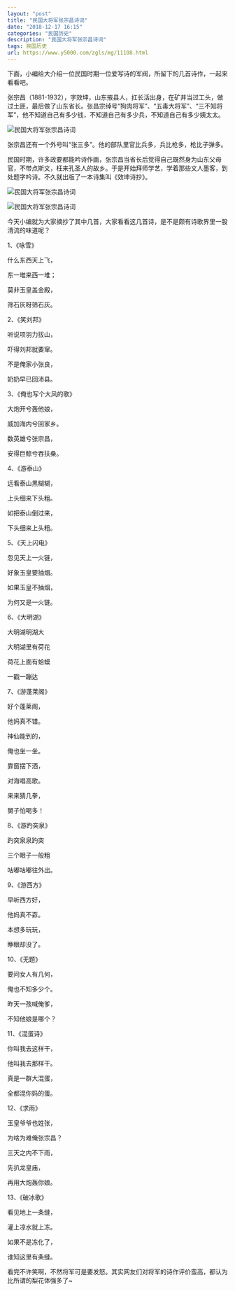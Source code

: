 ```yaml
---
layout: "post"
title: "民国大将军张宗昌诗词"
date: "2018-12-17 16:15"
categories: "民国历史"
description: "民国大将军张宗昌诗词"
tags: 民国历史
url: https://www.y5000.com/zgls/mg/11108.html
---
```






下面，小编给大介绍一位民国时期一位爱写诗的军阀，所留下的几首诗作，一起来看看吧。

张宗昌（1881-1932），字效坤，山东掖县人，扛长活出身，在矿井当过工头，做过土匪，最后做了山东省长。张昌宗绰号“狗肉将军”、“五毒大将军”、“三不知将军”，他不知道自己有多少钱，不知道自己有多少兵，不知道自己有多少姨太太。

![民国大将军张宗昌诗词](/uploads/allimg/170117/6-1F11G61330505.JPG)

张宗昌还有一个外号叫“张三多”。他的部队里官比兵多，兵比枪多，枪比子弹多。

民国时期，许多政要都能吟诗作画，张宗昌当省长后觉得自己既然身为山东父母官，不带点斯文，枉来孔圣人的故乡。于是开始拜师学艺，学着那些文人墨客，到处题字吟诗。不久就出版了一本诗集叫《效坤诗抄》。

![民国大将军张宗昌诗词](/uploads/allimg/170117/6-1F11G61402647.JPG)

![民国大将军张宗昌诗词](/uploads/allimg/170117/6-1F11G6143JM.JPG)

今天小编就为大家摘抄了其中几首，大家看看这几首诗，是不是颇有诗歌界里一股清流的味道呢？

1、《咏雪》

什么东西天上飞，

东一堆来西一堆；

莫非玉皇盖金殿，

筛石灰呀筛石灰。

2、《笑刘邦》

听说项羽力拔山，

吓得刘邦就要窜。

不是俺家小张良，

奶奶早已回沛县。

3、《俺也写个大风的歌》

大炮开兮轰他娘，

威加海内兮回家乡。

数英雄兮张宗昌，

安得巨鲸兮吞扶桑。

4、《游泰山》

远看泰山黑糊糊，

上头细来下头粗。

如把泰山倒过来，

下头细来上头粗。

5、《天上闪电》

忽见天上一火链，

好象玉皇要抽烟。

如果玉皇不抽烟，

为何又是一火链。

6、《大明湖》

大明湖明湖大

大明湖里有荷花

荷花上面有蛤蟆

一戳一蹦达

7、《游蓬莱阁》

好个蓬莱阁，

他妈真不错。

神仙能到的，

俺也坐一坐。

靠窗摆下酒，

对海唱高歌。

来来猜几拳，

舅子怕喝多！

8、《游趵突泉》

趵突泉泉趵突

三个眼子一般粗

咕嘟咕嘟往外出。

9、《游西方》

早听西方好，

他妈真不孬。

本想多玩玩，

睁眼却没了。

10、《无题》

要问女人有几何，

俺也不知多少个。

昨天一孩喊俺爹，

不知他娘是哪个？

11、《混蛋诗》

你叫我去这样干，

他叫我去那样干。

真是一群大混蛋，

全都混你妈的蛋。

12、《求雨》

玉皇爷爷也姓张，

为啥为难俺张宗昌？

三天之内不下雨，

先扒龙皇庙，

再用大炮轰你娘。

13、《破冰歌》

看见地上一条缝，

灌上凉水就上冻。

如果不是冻化了，

谁知这里有条缝。

看完不许笑啊，不然将军可是要发怒。其实网友们对将军的诗作评价蛮高，都认为比所谓的梨花体强多了~
